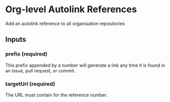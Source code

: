# Org-level Autolink References
Add an autolink reference to all organisation repositories

## Inputs

### prefix (required)
This prefix appended by a number will generate a link any time it is found in an issue, pull request, or commit.

### targetUrl  (required)
The URL must contain <num> for the reference number.
